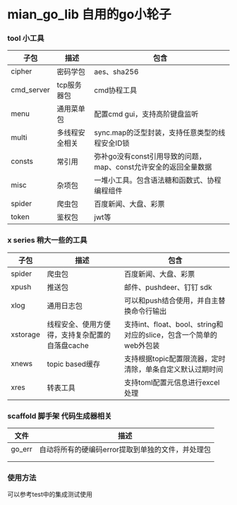 # mian_go_lib 自用的go小轮子

### tool 小工具

| 子包         | 描述      | 包含                                      |
|------------|---------|-----------------------------------------|
| cipher     | 密码学包    | aes、sha256                              |
| cmd_server | tcp服务器包 | cmd协程工具                                 |
| menu       | 通用菜单包   | 配置cmd gui，支持高阶键盘监听                      |
| multi      | 多线程安全相关 | sync.map的泛型封装，支持任意类型的线程安全ID锁            |
| consts     | 常引用     | 弥补go没有const引用导致的问题，map、const允许安全的返回全量数据 |
| misc       | 杂项包     | 一堆小工具。包含语法糖和函数式、协程编程组件                  |
| spider     | 爬虫包     | 百度新闻、大盘、彩票                              |
| token      | 鉴权包     | jwt等                                    |


### x series 稍大一些的工具

| 子包       | 描述                         | 包含                                             |
|----------|----------------------------|------------------------------------------------|
| spider   | 爬虫包                        | 百度新闻、大盘、彩票                                     |
| xpush    | 推送包                        | 邮件、pushdeer、钉钉 sdk                             |
| xlog     | 通用日志包                      | 可以和push结合使用，并自主替换命令行输出                         |
| xstorage | 线程安全、使用方便得，支持复杂配置的自落盘cache | 支持int、float、bool、string和对应的slice，包含一个简单的web外包装 |
| xnews    | topic based缓存              | 支持根据topic配置限流器，定时清除，单条自定义默认过期时间                |
| xres     | 转表工具                       | 支持toml配置元信息进行excel处理                           |

### scaffold 脚手架 代码生成器相关

| 文件     | 描述                          |
|--------|-----------------------------|
| go_err | 自动将所有的硬编码error提取到单独的文件，并处理包 |
|        |                             |
|        |                             |

### 使用方法

可以参考test中的集成测试使用
